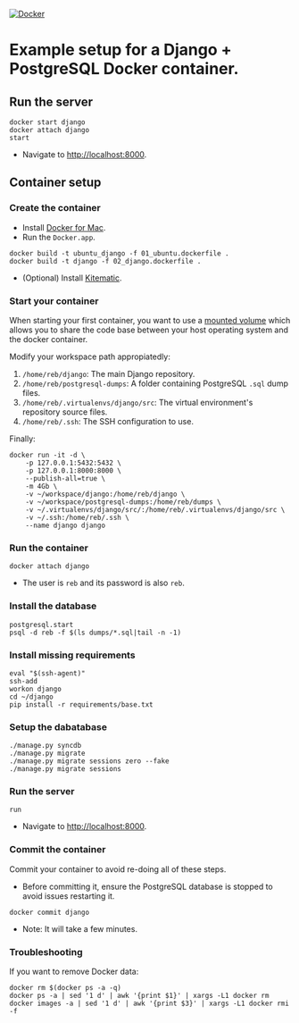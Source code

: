 [![Docker](http://i.imgur.com/ZMHZYDx.png)](https://www.docker.com)

# Example setup for a Django + PostgreSQL Docker container.

## Run the server

```
docker start django
docker attach django
start
```

* Navigate to [http://localhost:8000](http://localhost:8000).

## Container setup

### Create the container

* Install [Docker for Mac](https://docs.docker.com/docker-for-mac/).
* Run the `Docker.app`.

```
docker build -t ubuntu_django -f 01_ubuntu.dockerfile .
docker build -t django -f 02_django.dockerfile .
```

* (Optional) Install [Kitematic](https://kitematic.com/).

### Start your container

When starting your first container, you want to use a [mounted volume](https://docs.docker.com/engine/tutorials/dockervolumes/) which allows you
to share the code base between your host operating system and the docker container.

Modify your workspace path appropiatedly:

1. `/home/reb/django`: The main Django repository.
2. `/home/reb/postgresql-dumps`: A folder containing PostgreSQL `.sql` dump files.
3. `/home/reb/.virtualenvs/django/src`: The virtual environment's repository source files.
4. `/home/reb/.ssh`: The SSH configuration to use.

Finally:

```
docker run -it -d \
    -p 127.0.0.1:5432:5432 \
    -p 127.0.0.1:8000:8000 \
    --publish-all=true \
    -m 4Gb \
    -v ~/workspace/django:/home/reb/django \
    -v ~/workspace/postgresql-dumps:/home/reb/dumps \
    -v ~/.virtualenvs/django/src/:/home/reb/.virtualenvs/django/src \
    -v ~/.ssh:/home/reb/.ssh \
    --name django django
```

### Run the container

```
docker attach django
```

* The user is `reb` and its password is also `reb`.

### Install the database

```
postgresql.start
psql -d reb -f $(ls dumps/*.sql|tail -n -1)
```

### Install missing requirements

```
eval "$(ssh-agent)"
ssh-add
workon django
cd ~/django
pip install -r requirements/base.txt
```

### Setup the dabatabase

```
./manage.py syncdb
./manage.py migrate
./manage.py migrate sessions zero --fake
./manage.py migrate sessions
```

### Run the server

```
run
```

* Navigate to [http://localhost:8000](http://localhost:8000).

### Commit the container

Commit your container to avoid re-doing all of these steps.

* Before committing it, ensure the PostgreSQL database is stopped to avoid issues restarting it.

```
docker commit django
```

* Note: It will take a few minutes.


### Troubleshooting

If you want to remove Docker data:

```
docker rm $(docker ps -a -q)
docker ps -a | sed '1 d' | awk '{print $1}' | xargs -L1 docker rm
docker images -a | sed '1 d' | awk '{print $3}' | xargs -L1 docker rmi -f
```
